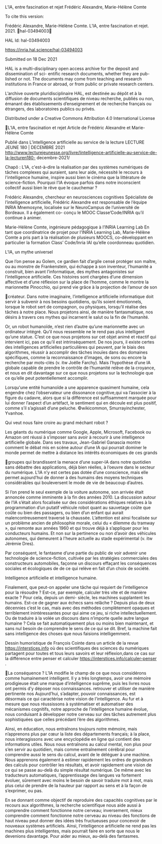 L’IA, entre fascination et rejet
Frédéric Alexandre, Marie-Hélène Comte

To cite this version:

Frédéric Alexandre, Marie-Hélène Comte. L’IA, entre fascination et rejet. 2021. ￿hal-03494003￿

HAL Id: hal-03494003

https://inria.hal.science/hal-03494003

Submitted on 18 Dec 2021

HAL is a multi-disciplinary open access
archive for the deposit and dissemination of sci-
entific research documents, whether they are pub-
lished or not. The documents may come from
teaching and research institutions in France or
abroad, or from public or private research centers.

L’archive ouverte pluridisciplinaire HAL, est
destinée au dépôt et à la diffusion de documents
scientifiques de niveau recherche, publiés ou non,
émanant des établissements d’enseignement et de
recherche français ou étrangers, des laboratoires
publics ou privés.

Distributed under a Creative Commons Attribution 4.0 International License

L’IA, entre fascination et rejet 
Article de Frédéric Alexandre et Marie-Hélène Comte 

 Publié dans L’intelligence artificielle au service de la lecture LECTURE JEUNE 180 | 
DECEMBRE 2021 
http://www.lecturejeunesse.org/livre/lintelligence-artificielle-au-service-de-la-lecturen180-
decembre-2021/ 

Chapô : L’IA, c'est-à-dire la réalisation par des systèmes numériques de tâches 
complexes qui auraient, sans leur aide, nécessité le recours à l'intelligence humaine, 
inspire aussi bien le cinéma que la littérature de science-fiction. Pourquoi l’IA évoque 
parfois dans notre inconscient collectif aussi bien le rêve que le cauchemar ? 

Frédéric Alexandre, chercheur en neurosciences cognitives 
Spécialiste de l’intelligence artificielle, Frédéric Alexandre est responsable de l’équipe INRIA 
Mnemosyne, localisée sur le NeuroCampus de l’université de Bordeaux. Il a également co-
conçu le MOOC Classe’Code/INRIA qu’il continue à animer. 

Marie-Hélène Comte, ingénieure pédagogique à l’INRIA Learning Lab 
En tant que coordinatrice de projet pour l’INRIA Learning Lab, Marie-Hélène Comte a pris 
part à la réalisation de plusieurs MOOCS, co-développant en particulier la formation Class’ 
Code/Inria IAI qu’elle coordonneau quotidien. 

L’IA, un mythe universel 

Que l’on pense au Golem, ce gardien fait d’argile censé protéger son maître, ou au monstre 
de Frankenstein, qui échappe à son inventeur, l’humanité a construit, bien avant 
l’informatique, des mythes antagonistes sur l’intelligence artificielle. Ces histoires sont 
chargées d’une dimension affective et d’une réflexion sur la place de l’homme, comme le 
montre la marionnette Pinocchio, qui prend vie grâce à la projection de l’amour de son 

 
 
 
 
 
 
 
 
 
 
 
 
créateur. Dans notre imaginaire, l’intelligence artificielle informatique doit servir à subvenir à 
nos besoins quotidiens, qu’ils soient émotionnels, lorsque le robot sert de compagnon, ou 
physiques, lorsqu’il réalise des tâches à notre place. Nous projetons ainsi, de manière 
fantasmatique, nos désirs à travers ces mythes qui incarnent le salut ou la fin de l’humanité. 

Or, un robot humanoïde, n’est rien d’autre qu’une marionnette avec un ordinateur intégré. 
Qu’il nous ressemble ne le rend pas plus intelligent qu’une statue. C’est ce que nous 
projetons sur cet objet animé et réactif qui intervient ici, pas ce qu’il est intrinsèquement. De 
nos jours, il existe certes des intelligences artificielles particulières qui peuvent, par le biais 
des algorithmes, réussir à accomplir des tâches inouïes dans des domaines spécifiques, 
comme la reconnaissance d’images, de sons ou encore la recherche par mots-clés (v. itw 
Joëlle Farchy). Mais l’hypothèse d’une IA globale capable de prendre le contrôle de 
l’humanité relève de la croyance, et nous en dit davantage sur ce que nous projetons sur la 
technologie que ce qu’elle peut potentiellement accomplir. 

Lorsqu'une entité humanoïde a une apparence quasiment humaine, cela engendre chez 
l’observateur une dissonance cognitive,qui va l’associer à la figure du cadavre, alors que si 
la différence est suffisamment marquée pour lui donner l’aspect d’un artéfact, le sentiment 
qui en découle est plus positif, comme s’il s’agissait d’une peluche. ©wikicommon, 
Smurrayinchester, Yvanhoe. 

Qui veut nous faire croire au grand méchant robot ? 

Les géants du numérique comme Google, Apple, Microsoft, Facebook ou Amazon ont réussi 
à s’imposer sans avoir à recourir à une intelligence artificielle globale. Dans ses travaux, 
Jean-Gabriel Ganascia montre comment le débat mis en scène autour d’une IA qui pourrait 
dominer le monde permet de mettre à distance les intérêts économiques de ces grands 

 
 
 
 
 
 
 
 
 
 
 
 
 
 
groupes qui brandissent la menace d’une super-IA dans notre quotidien sans débattre des 
applications, déjà bien réelles, à l’oeuvre dans le secteur du numérique. L’IA n’y est certes 
pas dotée d’une conscience, mais elle permet aujourd’hui de donner à des humains des 
moyens techniques considérables qui bouleversent le mode de vie de beaucoup d’autres. 

Si l’on prend le seul exemple de la voiture autonome, son arrivée était annoncée comme 
imminente à la fin des années 2010. La discussion autour de l’IA s’était alors focalisée sur 
des considérations éthiques relatives à la programmation d’un putatif véhicule robot quant 
au sauvetage coûte que coûte ou bien des passagers, ou bien d’un enfant qui aurait 
malencontreusement traversé la chaussée. L’attention est ainsi focalisée sur un problème 
ancien de philosophie morale, celui du « dilemme du tramway », qui remonte aux années 
1960 et qui trouve déjà à s’appliquer pour les conducteurs humains. Et non sur la pertinence 
ou non d’avoir des véhicules autonomes, qui demeurent à l’heure actuelle au stade 
expérimental (v. itw Jérémie Dres). 

Par conséquent, le fantasme d’une partie du public de voir advenir une technologie de 
science-fiction, cultivée par les stratégies commerciales des constructeurs automobiles, 
façonne un discours effaçant les conséquences sociales et écologiques de de ce qui relève 
en fait d’un choix de société. 

Intelligence artificielle et intelligence humaine. 

Finalement, que peut-on appeler une tâche qui requiert de l’intelligence pour la résoudre ? 
Est-ce, par exemple, calculer très vite et de manière exacte ? Pour cela, depuis un demi-
siècle, les machines supplantent les humains. Est-ce de gagner aux échecs sans relâche ? 
Depuis plus de deux décennies c’est le cas, mais avec des méthodes complètement 
opaques et terriblement inintéressantes pour qui aime ce jeu, si riche intellectuellement. Ou 
de traduire à la volée un discours dans n’importe quelle autre langue humaine ? Cela se fait 
automatiquement plus ou moins bien maintenant, et sans nul besoin de comprendre le sens 
de ce qui se dit. Bref, la machine fait sans intelligence des choses que nous faisions 
intelligemment. 

Dessin humoristique de François Cointe dans un article de la revue https://interstices.info où 
des scientifiques des sciences du numériques partagent pour toutes et tous leurs savoirs et 
leur réflexion,dans ce cas sur la différence entre penser et calculer 
https://interstices.info/calculer-penser . 

 
 
 
 
 
 
 
 
La conséquence ? L’IA modifie le champ de ce que nous considérons comme humainement 
intelligent. Il y a très longtemps, avoir une mémoire prodigieuse était une marque 
d’intelligence suprême, puis les livres nous ont permis d’y déposer nos connaissances. 
retrouver et utiliser de manière pertinente nos 
Aujourd’hui, s’adapter, pouvoir 
connaissances, est désormais ce qui caractérise notre vision de l’intelligence. Au fur et à 
mesure que nous réussissons à systématiser et automatiser des mécanismes cognitifs, 
notre approche de l’intelligence humaine évolue, nous conduisant à développer notre 
cerveau sur des tâches autrement plus sophistiquées que celles précédant l’ère des 
algorithmes. 

Ainsi, en éducation, nous entraînons toujours notre mémoire, mais n’apprenons plus par 
cœur la liste des départements français; à la place, nous interagissons avec une 
encyclopédie en ligne qui contient des informations utiles. Nous nous entraînons au calcul 
mental, non plus pour s’en servir au quotidien, mais comme entraînement cérébral pour 
comprendre aussi le sens du calcul, avant de le déléguer à une machine. Nous apprenons 
également à estimer rapidement les ordres de grandeurs des calculs pour contrôler les 
résultats, et avoir rapidement une vision de ce qui se passe au-delà du simple résultat 
numérique. De même avec les traducteurs automatiques, l’apprentissage des langues va 
fortement évoluer, sûrement avec moins le besoin de savoir traduire mot à mot, mais plus 
celui de prendre de la hauteur par rapport au sens et à la façon de s’exprimer, ou pas. 

En se donnant comme objectif de reproduire des capacités cognitives par le recours aux 
algorithmes, la recherche scientifique nous aide aussi à comprendre comment fonctionne 
notre cerveau; inversement, mieux comprendre comment fonctionne notre cerveau au 
niveau des fonctions de haut niveau peut donner des idées très fructueuses pour concevoir 
de nouveaux systèmes artificiels. Ainsi, l’intelligence artificielle ne rend pas les machines 
plus intelligentes, mais pourrait faire en sorte que nous le devenions davantage. Pour aider 
au mieux, au-delà des fantasmes. 

 
 
 
 
